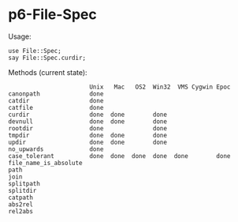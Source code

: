 p6-File-Spec
============

Usage:

	use File::Spec;
	say File::Spec.curdir;

Methods (current state):

	                       Unix   Mac   OS2  Win32  VMS Cygwin Epoc
	canonpath              done                                    
	catdir                 done                        
	catfile                done                        
	curdir                 done  done        done      
	devnull                done  done        done      
	rootdir                done              done      
	tmpdir                 done  done        done      
	updir                  done  done        done      
	no_upwards             done                        
	case_tolerant          done  done  done  done  done        done
	file_name_is_absolute
	path
	join
	splitpath
	splitdir
	catpath
	abs2rel
	rel2abs